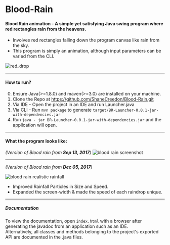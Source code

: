 # Blood-Rain
#### Blood Rain animation - A simple yet satisfying Java swing program where red rectangles rain from the heavens.

- Involves red rectangles falling down the program canvas like rain from the sky. <br>
- This program is simply an animation, although input parameters can be varied from the CLI.

![red_drop](https://user-images.githubusercontent.com/21260839/30390790-2d4fb7ae-98af-11e7-9aab-898a33bb5044.png)

---

#### How to run?
0. Ensure Java(>=1.8.0) and maven(>=3.0) are installed on your machine.  
1. Clone the Repo at https://github.com/ShaneCreedon/Blood-Rain.git  
2. Via IDE - Open the project in an IDE and run Launcher.java  
3. Via CLI - Run `mvn package` to generate `target/BR-Launcher-0.0.1-jar-with-dependencies.jar`  
4. Run `java - jar BR-Launcher-0.0.1-jar-with-dependencies.jar` and the application will open.

---

#### What the program looks like:
_(Version of Blood rain from **Sep 13, 2017**)_
![blood rain screenshot](https://user-images.githubusercontent.com/21260839/30393894-65731676-98b9-11e7-850e-460e69fcf57a.PNG)

---

_(Version of Blood rain from **Dec 05, 2017**)_

![blood rain realistic rainfall](https://user-images.githubusercontent.com/21260839/33226446-d2443992-d185-11e7-9379-0ab596fdc378.PNG)

- Improved Rainfall Particles in Size and Speed. 
- Expanded the screen-width & made the speed of each raindrop unique.

---

##### Documentation 
To view the documentation, open `index.html` with a browser after generating the javadoc from an application such as 
an IDE.    
Alternatively, all classes and methods belonging to the project's exported API are documented in the .java files.